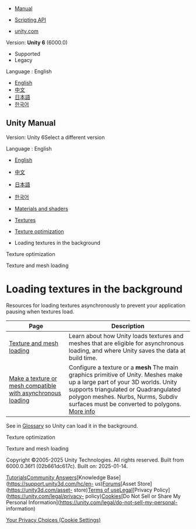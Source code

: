 [](https://docs.unity3d.com)

  * [Manual](../Manual/index.html)
  * [Scripting API](../ScriptReference/index.html)

  * [unity.com](https://unity.com/)

Version: **Unity 6** (6000.0)

  * Supported
  * Legacy

Language : English

  * [English](/Manual/LoadingTextureandMeshData-introduction.html)
  * [中文](/cn/current/Manual/LoadingTextureandMeshData-introduction.html)
  * [日本語](/ja/current/Manual/LoadingTextureandMeshData-introduction.html)
  * [한국어](/kr/current/Manual/LoadingTextureandMeshData-introduction.html)

[](https://docs.unity3d.com)

## Unity Manual

Version: Unity 6Select a different version

Language : English

  * [English](/Manual/LoadingTextureandMeshData-introduction.html)
  * [中文](/cn/current/Manual/LoadingTextureandMeshData-introduction.html)
  * [日本語](/ja/current/Manual/LoadingTextureandMeshData-introduction.html)
  * [한국어](/kr/current/Manual/LoadingTextureandMeshData-introduction.html)

  * [Materials and shaders](materials-and-shaders.html)
  * [Textures](Textures-landing.html)
  * [Texture optimization](TextureLoading.html)
  * Loading textures in the background

[](TextureLoading.html)

Texture optimization

[](LoadingTextureandMeshData.html)

Texture and mesh loading

# Loading textures in the background

Resources for loading textures asynchronously to prevent your application
pausing when textures load.

**Page** | **Description**  
---|---  
[Texture and mesh loading](LoadingTextureandMeshData.html) | Learn about how Unity loads textures and meshes that are eligible for asynchronous loading, and where Unity saves the data at build time.  
[Make a texture or mesh compatible with asynchronous loading](LoadingTextureandMeshData-make-compatible.html) | Configure a texture or a **mesh** The main graphics primitive of Unity. Meshes make up a large part of your 3D worlds. Unity supports triangulated or Quadrangulated polygon meshes. Nurbs, Nurms, Subdiv surfaces must be converted to polygons. [More info](mesh.html)  
See in [Glossary](Glossary.html#Mesh) so Unity can load it in the background.  
  
[](TextureLoading.html)

Texture optimization

[](LoadingTextureandMeshData.html)

Texture and mesh loading

Copyright ©2005-2025 Unity Technologies. All rights reserved. Built from
6000.0.36f1 (02b661dc617c). Built on: 2025-01-14.

[Tutorials](https://learn.unity.com/)[Community
Answers](https://answers.unity3d.com)[Knowledge
Base](https://support.unity3d.com/hc/en-
us)[Forums](https://forum.unity3d.com)[Asset Store](https://unity3d.com/asset-
store)[Terms of
use](https://docs.unity3d.com/Manual/TermsOfUse.html)[Legal](https://unity.com/legal)[Privacy
Policy](https://unity.com/legal/privacy-
policy)[Cookies](https://unity.com/legal/cookie-policy)[Do Not Sell or Share
My Personal Information](https://unity.com/legal/do-not-sell-my-personal-
information)

[Your Privacy Choices (Cookie Settings)](javascript:void\(0\);)

